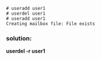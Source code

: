 ```shell
# useradd user1
# userdel user1
# useradd user1
Creating mailbox file: File exists
```

### solution: 
**userdel -r user1**
